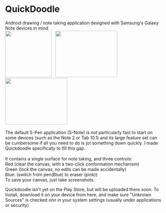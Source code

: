 QuickDoodle
===========

Android drawing / note taking application designed with Samsung's Galaxy Note devices in mind<br>
<img src="http://andrewpinion.com/img/qdnew3.png"  height=150>&nbsp;&nbsp;
<a href="http://andrewpinion.com/img/qdoodle2.jpg"><img src="http://andrewpinion.com/img/qdoodle2.jpg" width=200 height=150></a>
<a href="http://andrewpinion.com/img/qdoodle11.jpg"><img src="http://andrewpinion.com/img/qdoodle11.jpg" width=200 height=150></a>
<br><br>
The default S-Pen application (S-Note) is not particularly fast to start on some devices (such as the Note 2 or Tab 10.1) and its large feature set can be cumbersome if all you need to do is jot something down quickly. I made Quickdoodle specifically to fill this gap.<br><br>
It contains a single surface for note taking, and three controls:<br>
Red (clear the canvas, with a two-click conformation mechanism)<br>
Green (lock the canvas, no edits can be made accidentally)<br>
Blue: (switch from pen(Blue) to eraser (pink))<br>
To save your canvas, just take screenshots.

Quickdoodle isn't yet on the Play Store, but will be uploaded there soon. To Install, download it on your device from here, and make sure "Unknown Sources" is checked onn in your system settings (usually under applications or security)
